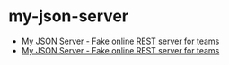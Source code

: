 # my-json-server

- [My JSON Server - Fake online REST server for teams](https://my-json-server.typicode.com/)
- [My JSON Server - Fake online REST server for teams](https://my-json-server.typicode.com/yuokada/my-json-server)
